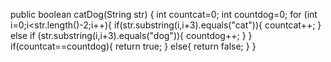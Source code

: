 public boolean catDog(String str) {
  int countcat=0;
  int countdog=0;
  for (int i=0;i<str.length()-2;i++){
    if(str.substring(i,i+3).equals("cat")){
      countcat++;
    } else if (str.substring(i,i+3).equals("dog")){
      countdog++;
  }
  }
  if(countcat==countdog){
    return true;
  } else{
    return false;
  }
}
